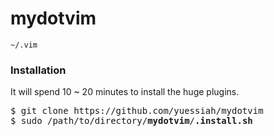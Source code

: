 # mydotvim
```
~/.vim
```

### Installation
It will spend 10 ~ 20 minutes to install the huge plugins.  

<pre>
$ git clone https://github.com/yuessiah/mydotvim
$ sudo /path/to/directory/<b>mydotvim</b>/<b>.install.sh</b>
</pre>
